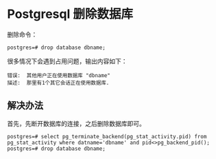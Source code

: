 # Postgresql 删除数据库

删除命令：

``` psql
postgres=# drop database dbname;
```

很多情况下会遇到占用问题，输出内容如下：

``` 
错误:  其他用户正在使用数据库 "dbname"
描述:  那里有1个其它会话正在使用数据库.
```

## 解决办法

首先，先断开数据库的连接，之后删除数据库即可。

``` psql
postgres=# select pg_terminate_backend(pg_stat_activity.pid) from pg_stat_activity where datname='dbname' and pid<>pg_backend_pid();
postgres=# drop database dbname;
```
